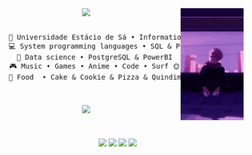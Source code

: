 <div align="center">
<img src="https://github.com/gbcode98/assets/blob/master/gifs/yuji-itadori.gif" width="25%" align="right" />
<img src="https://readme-typing-svg.demolab.com?font=Inconsolata&weight=500&size=50&duration=4000&pause=300&color=BD46F3E1&center=true&vCenter=true&multiline=true&repeat=false&random=false&width=1300&height=140&lines=Hello+hello;I'm+Gabriel+✌" width="70%" />
<br><br>
<pre>
    💼 Universidade Estácio de Sá • Information technology management 
    💻 System programming languages • SQL & Python
    📖 Data science • PostgreSQL & PowerBI
    🎮 Music • Games • Anime • Code • Surf 🌞
    🍕 Food  • Cake & Cookie & Pizza & Quindim 🐤🐥
</pre>
<br><br>
<img src="https://raw.githubusercontent.com/innng/innng/master/assets/kyubey.gif" height="40" />
<br><br><br>
    
[![](https://img.shields.io/badge/linkedin-0a66c2)](http://linkedin.com/in/ingridrosselis)
[![](https://img.shields.io/badge/mastodon-6364ff)](https://tech.lgbt/@innng)
[![](https://img.shields.io/badge/osu!-ff66ab)](https://osu.ppy.sh/users/4606212)
[![](https://img.shields.io/badge/enka.network-69899c)](https://enka.network/u/Inng/1A4HU1/10000069/1985924/)
</div>
